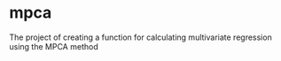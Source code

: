 # mpca
The project of creating a function for calculating multivariate regression using the MPCA method
